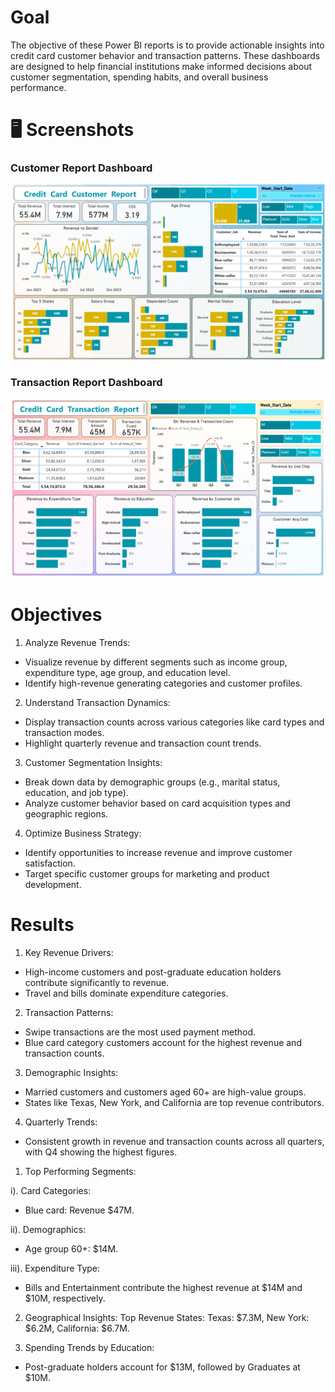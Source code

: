 # Goal
The objective of these Power BI reports is to provide actionable insights into credit card customer behavior and transaction patterns. These dashboards are designed to help financial institutions make informed decisions about customer segmentation, spending habits, and overall business performance.

# 🖥️ Screenshots

### Customer Report Dashboard
![Homepage Screenshot](Screenshot/cc_customer_report.png)

### Transaction Report Dashboard
![Result Page Screenshot](Screenshot/cc_transaction_report.png)


# Objectives
1. Analyze Revenue Trends:
* Visualize revenue by different segments such as income group, expenditure type, age group, and education level.
* Identify high-revenue generating categories and customer profiles.
  
2. Understand Transaction Dynamics:
* Display transaction counts across various categories like card types and transaction modes.
* Highlight quarterly revenue and transaction count trends.
  
3. Customer Segmentation Insights:
* Break down data by demographic groups (e.g., marital status, education, and job type).
* Analyze customer behavior based on card acquisition types and geographic regions.
  
4. Optimize Business Strategy:
* Identify opportunities to increase revenue and improve customer satisfaction.
* Target specific customer groups for marketing and product development.
  
# Results

1. Key Revenue Drivers:
* High-income customers and post-graduate education holders contribute significantly to revenue.
* Travel and bills dominate expenditure categories.
  
2. Transaction Patterns:
* Swipe transactions are the most used payment method.
* Blue card category customers account for the highest revenue and transaction counts.
  
3. Demographic Insights:
* Married customers and customers aged 60+ are high-value groups.
* States like Texas, New York, and California are top revenue contributors.
  
4. Quarterly Trends:
* Consistent growth in revenue and transaction counts across all quarters, with Q4 showing the highest figures.


1. Top Performing Segments:

i). Card Categories:
* Blue card: Revenue $47M.

ii). Demographics:
* Age group 60+: $14M.

iii). Expenditure Type:
* Bills and Entertainment contribute the highest revenue at $14M and $10M, respectively.
  
2. Geographical Insights:
Top Revenue States:
Texas: $7.3M, New York: $6.2M, California: $6.7M.

3. Spending Trends by Education:
* Post-graduate holders account for $13M, followed by Graduates at $10M.
